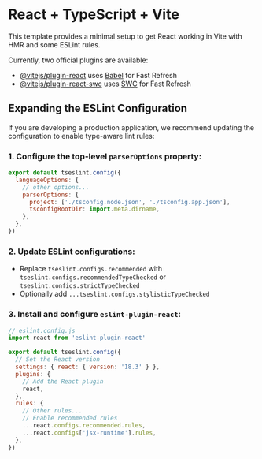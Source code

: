 # React + TypeScript + Vite

This template provides a minimal setup to get React working in Vite with HMR and some ESLint rules.

Currently, two official plugins are available:

- [@vitejs/plugin-react](https://github.com/vitejs/vite-plugin-react/blob/main/packages/plugin-react/README.md) uses [Babel](https://babeljs.io/) for Fast Refresh
- [@vitejs/plugin-react-swc](https://github.com/vitejs/vite-plugin-react-swc) uses [SWC](https://swc.rs/) for Fast Refresh

## Expanding the ESLint Configuration

If you are developing a production application, we recommend updating the configuration to enable type-aware lint rules:

### 1. Configure the top-level `parserOptions` property:

```js
export default tseslint.config({
  languageOptions: {
    // other options...
    parserOptions: {
      project: ['./tsconfig.node.json', './tsconfig.app.json'],
      tsconfigRootDir: import.meta.dirname,
    },
  },
})
```

### 2. Update ESLint configurations:

- Replace `tseslint.configs.recommended` with `tseslint.configs.recommendedTypeChecked` or `tseslint.configs.strictTypeChecked`
- Optionally add `...tseslint.configs.stylisticTypeChecked`

### 3. Install and configure `eslint-plugin-react`:

```js
// eslint.config.js
import react from 'eslint-plugin-react'

export default tseslint.config({
  // Set the React version
  settings: { react: { version: '18.3' } },
  plugins: {
    // Add the React plugin
    react,
  },
  rules: {
    // Other rules...
    // Enable recommended rules
    ...react.configs.recommended.rules,
    ...react.configs['jsx-runtime'].rules,
  },
})
```
 
